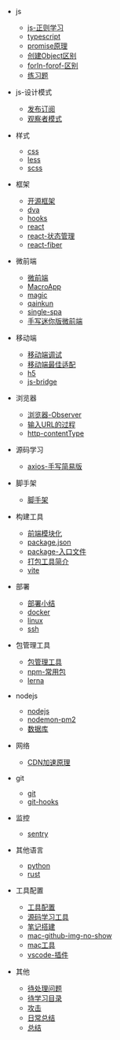- js
    - [js-正则学习](notes/js/js-正则学习.md)
    - [typescript](notes/js/typescript.md)
    - [promise原理](notes/js/promise原理.md)
    - [创建Object区别](notes/js/创建Object区别.md)
    - [forIn-forof-区别](notes/js/forIn-forof-区别.md)
    - [练习题](notes/js/练习题.md)

- js-设计模式
    - [发布订阅](notes/js-设计模式/发布订阅.md)
    - [观察者模式](notes/js-设计模式/观察者模式.md)

- 样式
    - [css](notes/样式/css.md)
    - [less](notes/样式/less.md)
    - [scss](notes/样式/scss.md)

- 框架
    - [开源框架](notes/框架/开源框架.md)
    - [dva](notes/框架/dva.md)
    - [hooks](notes/框架/hooks.md)
    - [react](notes/框架/react.md)
    - [react-状态管理](notes/框架/react-状态管理.md)
    - [react-fiber](notes/框架/react-fiber.md)

- 微前端
    - [微前端](notes/微前端/微前端.md)
    - [MacroApp](notes/微前端/MacroApp.md)
    - [magic](notes/微前端/magic.md)
    - [qainkun](notes/微前端/qainkun.md)
    - [single-spa](notes/微前端/single-spa.md)
    - [手写迷你版微前端](notes/微前端/手写迷你版微前端.md)

- 移动端
    - [移动端调试](notes/移动端/移动端调试.md)
    - [移动端最佳适配](notes/移动端/移动端最佳适配.md)
    - [h5](notes/移动端/h5.md)
    - [js-bridge](notes/移动端/js-bridge.md)

- 浏览器
    - [浏览器-Observer](notes/浏览器/浏览器-Observer.md)
    - [输入URL的过程](notes/浏览器/输入URL的过程.md)
    - [http-contentType](notes/浏览器/http-contentType.md)

- 源码学习
    - [axios-手写简易版](notes/源码学习/axios-手写简易版.md)

- 脚手架
    - [脚手架](notes/脚手架/脚手架.md)

- 构建工具
    - [前端模块化](notes/构建工具/前端模块化.md)
    - [package.json](notes/构建工具/package.json.md)
    - [package-入口文件](notes/构建工具/package-入口文件.md)
    - [打包工具简介](notes/构建工具/打包工具简介.md)
    - [vite](notes/构建工具/vite.md)

- 部署
    - [部署小结](notes/部署/部署小结.md)
    - [docker](notes/部署/docker.md)
    - [linux](notes/部署/linux.md)
    - [ssh](notes/部署/ssh.md)

- 包管理工具
    - [包管理工具](notes/包管理工具/包管理工具.md)
    - [npm-常用包](notes/包管理工具/npm-常用包.md)
    - [lerna](notes/包管理工具/lerna.md)

- nodejs
    - [nodejs](notes/nodejs/nodejs.md)
    - [nodemon-pm2](notes/nodejs/nodemon-pm2.md)
    - [数据库](notes/nodejs/数据库.md)

- 网络
    - [CDN加速原理](notes/网络/CDN加速原理.md)

- git
    - [git](notes/git/git.md)
    - [git-hooks](notes/git/git-hooks.md)

- 监控
    - [sentry](notes/监控/sentry.md)

- 其他语言
    - [python](notes/其他语言/python.md)
    - [rust](notes/其他语言/rust.md)

- 工具配置
    - [工具配置](notes/工具配置/工具配置.md)
    - [源码学习工具](notes/工具配置/源码学习工具.md)
    - [笔记搭建](notes/工具配置/笔记搭建.md)
    - [mac-github-img-no-show](notes/工具配置/mac-github-img-no-show.md)
    - [mac工具](notes/工具配置/mac工具.md)
    - [vscode-插件](notes/工具配置/vscode-插件.md)

- 其他
    - [待处理问题](notes/其他/待处理问题.md)
    - [待学习目录](notes/其他/待学习目录.md)
    - [攻击](notes/其他/攻击.md)
    - [日常总结](notes/其他/日常总结.md)
    - [总结](notes/其他/总结.md)